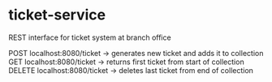# ticket-service
REST interface for ticket system at branch office


POST    localhost:8080/ticket    ->  generates new ticket and adds it to collection
GET     localhost:8080/ticket    ->  returns first ticket from start of collection
DELETE  localhost:8080/ticket    ->  deletes last  ticket from end of collection